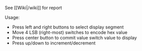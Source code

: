 See [[Wiki|/wiki]] for report

Usage:
- Press left and right buttons to select display segment
- Move 4 LSB (right-most) switches to encode hex value
- Press center button to commit value switch value to display
- Press up/down to increment/decrement

